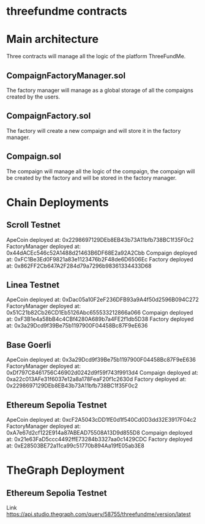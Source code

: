 # threefundme contracts



# Main architecture

Three contracts will manage all the logic of the platform ThreeFundMe.


## CompaignFactoryManager.sol


The factory manager will manage as a global storage of all the compaigns created by the users.

## CompaignFactory.sol

The factory will create a new compaign and will store it in the factory manager.


## Compaign.sol

The compaign will manage all the logic of the compaign, the compaign will be created by the factory and will be stored in the factory manager.



# Chain Deployments


## Scroll Testnet
ApeCoin deployed at:  0x2298697129DEb8EB43b73A11bfb738BC1f35F0c2
FactoryManager deployed at:  0x44dACEc546c52A1488d21463B6DF68E2a92A2Cbb
Compaign deployed at:  0xFC1Be3Ed0F9821a83e1123476b2F48de6D6506Ec
Factory deployed at:  0x862FF2Cb647A2F284d79a7296b98361334433D68

## Linea Testnet
ApeCoin deployed at:  0xDac05a10F2eF236DFB93a9A4f50d2596B094C272
FactoryManager deployed at:  0x51C21b82Cb26CD1Eb5126Abc655533212866a066
Compaign deployed at:  0xF3B1e4a58bB4c4CBf4280A689b7a4FE2f1db5D38
Factory deployed at:  0x3a29Dcd9f39Be75b1197900F04458Bc87F9eE636


## Base Goerli
ApeCoin deployed at:  0x3a29Dcd9f39Be75b1197900F04458Bc87F9eE636
FactoryManager deployed at:  0xDf797C8461756C46902d0242d9f59f743f9913d4
Compaign deployed at:  0xa22c013AFe31f6037e12a8a178FeaF20f1c2630d
Factory deployed at:  0x2298697129DEb8EB43b73A11bfb738BC1f35F0c2

## Ethereum Sepolia Testnet

ApeCoin deployed at:  0xcF2A5043cDD1fE0d1f540Cd0D3dd32E3917F04c2
FactoryManager deployed at:  0xA7e67d2cf122E914a87ABEAD75508A13D9d855D8
Compaign deployed at:  0x21e63FaD5ccc4492ffE73284b3327aa0c1429CDC
Factory deployed at:  0xE28503BE72a11ca99c51770b894Aa19fE05ab3E8


# TheGraph Deployment

## Ethereum Sepolia Testnet

Link https://api.studio.thegraph.com/query/58755/threefundme/version/latest

